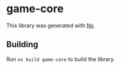 # game-core

This library was generated with [Nx](https://nx.dev).

## Building

Run `nx build game-core` to build the library.
